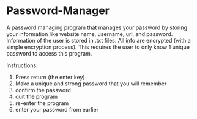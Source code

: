 # Password-Manager
A password managing program that manages your password by storing your information like website name, username, url, and password.
Information of the user is stored in .txt files. All info are encrypted (with a simple encryption process).
This requires the user to only know 1 unique password to access this program.

Instructions:
1. Press return (the enter key)
2. Make a unique and strong password that you will remember
3. confirm the password
4. quit the program
5. re-enter the program
6. enter your password from earlier
